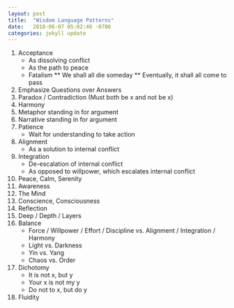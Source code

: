 ```yaml
---
layout: post
title:  "Wisdom Language Patterns"
date:   2018-06-07 05:02:46 -0700
categories: jekyll update
---
```


1. Acceptance
	* As dissolving conflict
	* As the path to peace
	* Fatalism
		** We shall all die someday
		** Eventually, it shall all come to pass
2. Emphasize Questions over Answers
3. Paradox / Contradiction (Must both be x and not be x)
4. Harmony
5. Metaphor standing in for argument
6. Narrative standing in for argument
7. Patience
	* Wait for understanding to take action
8. Alignment
	* As a solution to internal conflict
9. Integration
	* De-escalation of internal conflict
	* As opposed to willpower, which escalates internal conflict
10. Peace, Calm, Serenity
11. Awareness
12. The Mind
13. Conscience, Consciousness
14. Reflection
15. Deep / Depth / Layers
16. Balance
	* Force / Willpower / Effort / Discipline vs. Alignment / Integration / Harmony
	* Light vs. Darkness
	* Yin vs. Yang
	* Chaos vs. Order
17. Dichotomy
	* It is not x, but y
	* Your x is not my y
	* Do not to x, but do y
18. Fluidity

